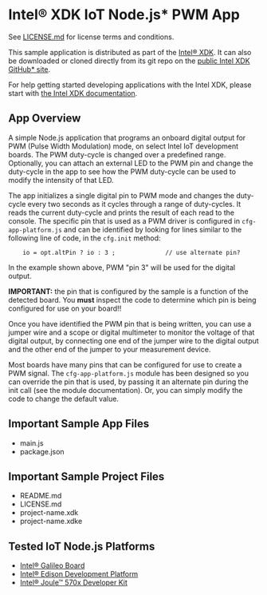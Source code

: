 Intel® XDK IoT Node.js* PWM App
===============================
See [LICENSE.md](LICENSE.md) for license terms and conditions.

This sample application is distributed as part of the
[Intel® XDK](http://xdk.intel.com). It can also be downloaded
or cloned directly from its git repo on the
[public Intel XDK GitHub\* site](https://github.com/gomobile).

For help getting started developing applications with the
Intel XDK, please start with
[the Intel XDK documentation](https://software.intel.com/en-us/xdk/docs).

App Overview
------------
A simple Node.js application that programs an onboard digital output for
PWM (Pulse Width Modulation) mode, on select Intel IoT development boards.
The PWM duty-cycle is changed over a predefined range. Optionally, you
can attach an external LED to the PWM pin and change the duty-cycle in the
app to see how the PWM duty-cycle can be used to modify the intensity of
that LED.

The app initializes a single digital pin to PWM mode and changes the duty-cycle
every two seconds as it cycles through a range of duty-cycles. It reads the
current duty-cycle and prints the result of each read to the console. The
specific pin that is used as a PWM driver is configured in `cfg-app-platform.js`
and can be identified by looking for lines similar to the following line of
code, in the `cfg.init` method:

~~~~~~~~~~~~~~~~~~~~~~~~~~~~~~~~~~~~~~~~~~~~~~~~~~~~~~~~~~~~~~~~~~~~~~~~~~~~~~~~
    io = opt.altPin ? io : 3 ;              // use alternate pin?
~~~~~~~~~~~~~~~~~~~~~~~~~~~~~~~~~~~~~~~~~~~~~~~~~~~~~~~~~~~~~~~~~~~~~~~~~~~~~~~~

In the example shown above, PWM "pin 3" will be used for the digital output.

**IMPORTANT:** the pin that is configured by the sample is a function of the
detected board. You **must** inspect the code to determine which pin is being
configured for use on your board!!

Once you have identified the PWM pin that is being written, you can use a jumper
wire and a scope or digital multimeter to monitor the voltage of that digital
output, by connecting one end of the jumper wire to the digital output and the
other end of the jumper to your measurement device.

Most boards have many pins that can be configured for use to create a PWM signal.
The `cfg-app-platform.js` module has been designed so you can override the pin
that is used, by passing it an alternate pin during the init call (see the module
documentation). Or, you can simply modify the code to change the default value.

Important Sample App Files
--------------------------
* main.js
* package.json

Important Sample Project Files
------------------------------
* README.md
* LICENSE.md
* project-name.xdk
* project-name.xdke

Tested IoT Node.js Platforms
----------------------------
* [Intel® Galileo Board](http://intel.com/galileo)
* [Intel® Edison Development Platform](http://intel.com/edison)
* [Intel® Joule™ 570x Developer Kit](http://intel.com/joule)
